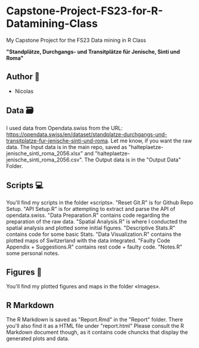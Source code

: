 # Capstone-Project-FS23-for-R-Datamining-Class
My Capstone Project for the FS23 Data mining in R Class


**"Standplätze, Durchgangs- und Transitplätze für Jenische, Sinti und Roma"**

## Author 👋
* Nicolas

## Data 🗃
I used data from Opendata.swiss from the URL: https://opendata.swiss/en/dataset/standplatze-durchgangs-und-transitplatze-fur-jenische-sinti-und-roma. Let me know, if you want the raw data.
The Input data is in the main repo, saved as "halteplaetze-jenische_sinti_roma_2056.xlsx" and "halteplaetze-jenische_sinti_roma_2056.csv".
The Output data is in the "Output Data" Folder.

## Scripts 💻
You'll find my scripts in the folder «scripts».
"Reset Git.R" is for Github Repo Setup.
"API Setup.R" is for attempting to extract and parse the API of opendata.swiss.
"Data Preparation.R" contains code regarding the preparation of the raw data.
"Spatial Analysis.R" is where I conducted the spatial analysis and plotted some initial figures.
"Descriptive Stats.R" contains code for some basic Stats.
"Data Visualization.R" contains the plotted maps of Switzerland with the data integrated.
"Faulty Code Appendix + Suggestions.R" contains rest code + faulty code.
"Notes.R" some personal notes.

## Figures 🚀
You'll find my plotted figures and maps in the folder «Images». 

## R Markdown
The R Markdown is saved as "Report.Rmd" in the "Report" folder.
There you'll also find it as a HTML file under "report.html"
Please consult the R Markdown document though, as it contains code chuncks that display the generated plots and data.

